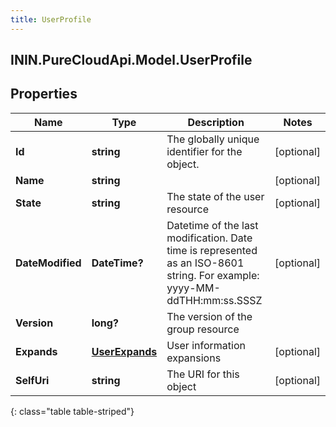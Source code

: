 ```yaml
---
title: UserProfile
---
```

## ININ.PureCloudApi.Model.UserProfile

## Properties

|Name | Type | Description | Notes|
|------------ | ------------- | ------------- | -------------|
| **Id** | **string** | The globally unique identifier for the object. | [optional] |
| **Name** | **string** |  | [optional] |
| **State** | **string** | The state of the user resource | [optional] |
| **DateModified** | **DateTime?** | Datetime of the last modification. Date time is represented as an ISO-8601 string. For example: yyyy-MM-ddTHH:mm:ss.SSSZ | [optional] |
| **Version** | **long?** | The version of the group resource | |
| **Expands** | [**UserExpands**](UserExpands.html) | User information expansions | [optional] |
| **SelfUri** | **string** | The URI for this object | [optional] |
{: class="table table-striped"}


